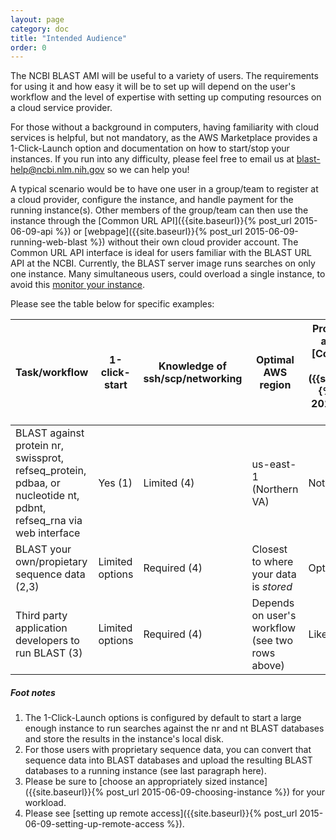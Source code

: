 ```yaml
---
layout: page
category: doc
title: "Intended Audience"
order: 0
---
```


The NCBI BLAST AMI will be useful to a variety of users. The requirements for
using it and how easy it will be to set up will depend on the user's workflow
and the level of expertise with setting up computing resources on a cloud
service provider.

For those without a background in computers, having familiarity with cloud
services is helpful, but not mandatory, as the AWS Marketplace provides a
1-Click-Launch option and documentation on how to start/stop your instances. 
If you run into any difficulty, please feel free to email us at
blast-help@ncbi.nlm.nih.gov so we can help you!

A typical scenario would be to have one user in a group/team to register at a cloud
provider, configure the instance, and handle payment for the running
instance(s). Other members of the group/team can then use the instance through the 
[Common URL API]({{site.baseurl}}{% post_url 2015-06-09-api %}) or [webpage]({{site.baseurl}}{% post_url 2015-06-09-running-web-blast %})
without their own cloud provider account. The Common URL API interface
is ideal for users familiar with the BLAST URL API at the NCBI. Currently, the
BLAST server image runs searches on only one instance. Many simultaneous users,
could overload a single instance, to avoid this [monitor your instance](https://docs.aws.amazon.com/AWSEC2/latest/UserGuide/monitoring-system-instance-status-check.html).

Please see the table below for specific examples:

| Task/workflow | 1-click-start | Knowledge of ssh/scp/networking| Optimal AWS region| Programmatic access via [Common URL API]({{site.baseurl}}{% post_url 2015-06-09-api %})|
|---------------|---------------|---------------------------------|------------------------|--------------------|
|BLAST against protein nr, swissprot, <br>refseq_protein, pdbaa, or <br>nucleotide nt, pdbnt, refseq_rna via web interface|Yes (1) |Limited (4)| us-east-1 (Northern VA)| Not applicable|
|BLAST your own/propietary sequence data (2,3) |Limited options|Required (4)|Closest to where your data is *stored*|Optional|
|Third party application developers to run BLAST (3)|Limited options|Required (4)|Depends on user's workflow (see two rows above)|Likely required|

##### Foot notes

1. The 1-Click-Launch options is configured by default to start a large enough instance to run searches against the nr and nt BLAST databases and store the results in the instance's local disk.
2. For those users with proprietary sequence data, you can convert that sequence data into BLAST databases and upload the resulting BLAST databases to a running instance (see last paragraph here). 
3. Please be sure to [choose an appropriately sized instance]({{site.baseurl}}{% post_url 2015-06-09-choosing-instance %}) for your workload.
4. Please see [setting up remote access]({{site.baseurl}}{% post_url 2015-06-09-setting-up-remote-access %}).
